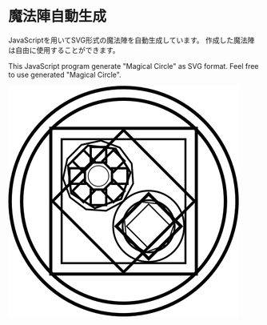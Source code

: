 # 魔法陣自動生成

JavaScriptを用いてSVG形式の魔法陣を自動生成しています。
作成した魔法陣は自由に使用することができます。

This JavaScript program generate "Magical Circle" as SVG format.
Feel free to use generated "Magical Circle".

![魔法陣](docs/ogp.png)

